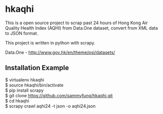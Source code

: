hkaqhi
======

This is a open source project to scrap past 24 hours of Hong Kong Air Quality 
Health Index (AQHI) from Data.One dataset, convert from XML data to JSON 
format.

This project is written in python with scrapy.

Data.One - http://www.gov.hk/en/theme/psi/datasets/ 

Installation Example
--------------------

$ virtualenv hkaqhi  
$ source hkaqhi/bin/activate  
$ pip install scrapy  
$ git clone https://github.com/sammyfung/hkaqhi.git  
$ cd hkaqhi  
$ scrapy crawl aqhi24 -t json -o aqhi24.json  

